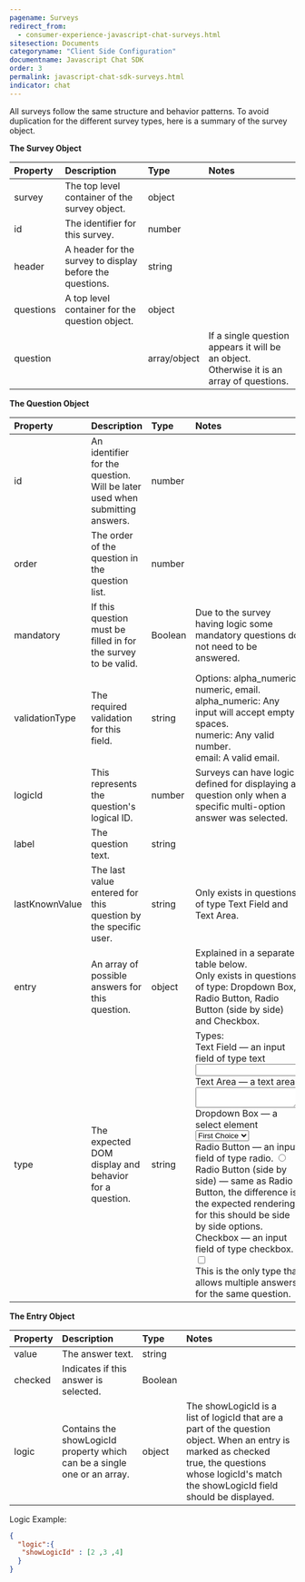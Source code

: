 ```yaml
---
pagename: Surveys
redirect_from:
  - consumer-experience-javascript-chat-surveys.html
sitesection: Documents
categoryname: "Client Side Configuration"
documentname: Javascript Chat SDK
order: 3
permalink: javascript-chat-sdk-surveys.html
indicator: chat
---
```


All surveys follow the same structure and behavior patterns. To avoid duplication for the different survey types, here is a summary of the survey object.

**The Survey Object**

| Property | Description | Type | Notes |
| :--- | :--- | :--- | :--- |
| survey |	The top level container of the survey object.| object | |
| id	| The identifier for this survey. | number | |
| header |	A header for the survey to display before the questions. | string | |
| questions | A top level container for the question object. | object | |
| question |  | array/object | If a single question appears it will be an object. Otherwise it is an array of questions. |

**The Question Object**

| Property | Description | Type | Notes |
| :--- | :--- | :--- | :--- |
| id	| An identifier for the question. Will be later used when submitting answers. | number | |
| order	| The order of the question in the question list. | number | |
| mandatory	| If this question must be filled in for the survey to be valid. | Boolean | Due to the survey having logic some mandatory questions do not need to be answered. |
| validationType | The required validation for this field. | string | Options:  alpha_numeric, numeric, email. <br> alpha_numeric: Any input will accept empty spaces. <br> numeric: Any valid number. <br> email: A valid email. |
| logicId	| This represents the question's logical ID. | number | Surveys can have logic defined for displaying a question only when a specific multi-option answer was selected. |
| label | The question text. | string | |
| lastKnownValue |	The last value entered for this question by the specific user. | string | Only exists in questions of type Text Field and Text Area. |
| entry	| An array of possible answers for this question. | object | Explained in a separate table below. <br> Only exists in questions of type: Dropdown Box, Radio Button, Radio Button (side by side) and Checkbox. |
| type	| The expected DOM display and behavior for a question. | string | Types: <br> Text Field — an input field of type text <input type="text" /> <br> Text Area — a text area <textarea></textarea> <br> Dropdown Box — a select element <select><option>First Choice</option></select> <br> Radio Button — an input field of type radio. <input type="radio"  value="first option" /> <br> Radio Button (side by side) — same as Radio Button, the difference is the expected rendering for this should be side by side options. <br> Checkbox —  an input field of type checkbox. <input type="checkbox"  value="first option" /> <br> This is the only type that allows multiple answers for the same question. |

**The Entry Object**

| Property | Description | Type | Notes |
| :--- | :--- | :--- | :--- |
| value | The answer text. | string | |
| checked | Indicates if this answer is selected. | Boolean | |
| logic | Contains the showLogicId property which can be a single one or an array. | object | The showLogicId is a list of logicId that are a part of the question object.  When an entry is marked as checked true, the questions whose logicId's match the showLogicId field should be displayed. |

Logic Example:

```json
{
  "logic":{
   "showLogicId" : [2 ,3 ,4]
  }
}
```
